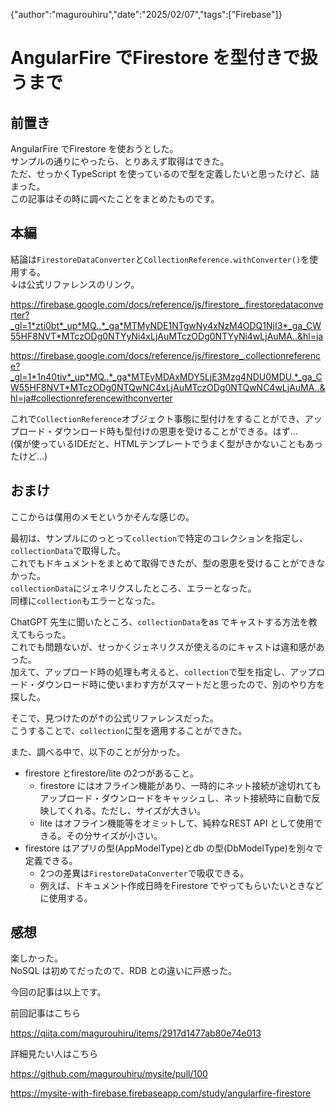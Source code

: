{"author":"magurouhiru","date":"2025/02/07","tags":["Firebase"]}
# AngularFire でFirestore を型付きで扱うまで

## 前置き
AngularFire でFirestore を使おうとした。  
サンプルの通りにやったら、とりあえず取得はできた。  
ただ、せっかくTypeScript を使っているので型を定義したいと思ったけど、詰まった。  
この記事はその時に調べたことをまとめたものです。  

## 本編
結論は`FirestoreDataConverter`と`CollectionReference.withConverter()`を使用する。  
↓は公式リファレンスのリンク。  

https://firebase.google.com/docs/reference/js/firestore_.firestoredataconverter?_gl=1*zti0bt*_up*MQ..*_ga*MTMyNDE1NTgwNy4xNzM4ODQ1NjI3*_ga_CW55HF8NVT*MTczODg0NTYyNi4xLjAuMTczODg0NTYyNi4wLjAuMA..&hl=ja

https://firebase.google.com/docs/reference/js/firestore_.collectionreference?_gl=1*1n40tiv*_up*MQ..*_ga*MTEyMDAxMDY5LjE3Mzg4NDU0MDU.*_ga_CW55HF8NVT*MTczODg0NTQwNC4xLjAuMTczODg0NTQwNC4wLjAuMA..&hl=ja#collectionreferencewithconverter

これで`CollectionReference`オブジェクト事態に型付けをすることができ、アップロード・ダウンロード時も型付けの恩恵を受けることができる。はず…  
(僕が使っているIDEだと、HTMLテンプレートでうまく型がきかないこともあったけど…)  


## おまけ
ここからは僕用のメモというかそんな感じの。  

最初は、サンプルにのっとって`collection`で特定のコレクションを指定し、`collectionData`で取得した。  
これでもドキュメントをまとめて取得できたが、型の恩恵を受けることができなかった。  
`collectionData`にジェネリクスしたところ、エラーとなった。  
同様に`collection`もエラーとなった。  

ChatGPT 先生に聞いたところ、`collectionData`をas でキャストする方法を教えてもらった。  
これでも問題ないが、せっかくジェネリクスが使えるのにキャストは違和感があった。  
加えて、アップロード時の処理も考えると、`collection`で型を指定し、アップロード・ダウンロード時に使いまわす方がスマートだと思ったので、別のやり方を探した。  

そこで、見つけたのが↑の公式リファレンスだった。  
こうすることで、`collection`に型を適用することができた。  

また、調べる中で、以下のことが分かった。  
- firestore とfirestore/lite の2つがあること。
  - firestore にはオフライン機能があり、一時的にネット接続が途切れてもアップロード・ダウンロードをキャッシュし、ネット接続時に自動で反映してくれる。ただし、サイズが大きい。
  - lite はオフライン機能等をオミットして、純粋なREST API として使用できる。その分サイズが小さい。
- firestore はアプリの型(AppModelType)とdb の型(DbModelType)を別々で定義できる。
  - 2つの差異は`FirestoreDataConverter`で吸収できる。
  - 例えば、ドキュメント作成日時をFirestore でやってもらいたいときなどに使用する。


## 感想
楽しかった。  
NoSQL は初めてだったので、RDB との違いに戸惑った。  


今回の記事は以上です。  

前回記事はこちら  

https://qiita.com/magurouhiru/items/2917d1477ab80e74e013

詳細見たい人はこちら  

https://github.com/magurouhiru/mysite/pull/100

https://mysite-with-firebase.firebaseapp.com/study/angularfire-firestore
